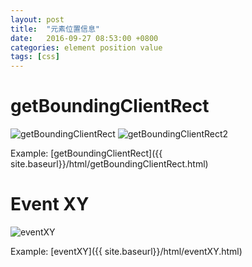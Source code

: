 ```yaml
---
layout: post
title:  "元素位置信息"
date:   2016-09-27 08:53:00 +0800
categories: element position value
tags: [css]
---
```


# getBoundingClientRect
![getBoundingClientRect](https://user-images.githubusercontent.com/7157346/187056953-67fc8ea1-8074-4ff1-bd3f-6505f3fef128.gif)
![getBoundingClientRect2](https://user-images.githubusercontent.com/7157346/187056954-412cc9b6-95dd-4233-a31e-5f388d643085.gif)

Example:
[getBoundingClientRect]({{ site.baseurl}}/html/getBoundingClientRect.html)

# Event XY
![eventXY](https://user-images.githubusercontent.com/7157346/187056950-6d46d89b-38a7-4c6b-be42-2a9f63c70079.png)

Example:
[eventXY]({{ site.baseurl}}/html/eventXY.html)
